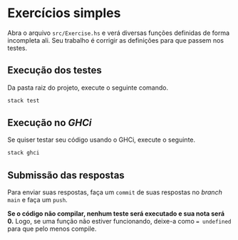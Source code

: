 # Exercícios simples

Abra o arquivo `src/Exercise.hs` e verá diversas funções definidas de forma incompleta ali.
Seu trabalho é corrigir as definições para que passem nos testes.
 
## Execução dos testes

Da pasta raiz do projeto, execute o seguinte comando.

```bash
stack test
```

## Execução no *GHCi*
Se quiser testar seu código usando o GHCi, execute o seguinte.

```bash
stack ghci
```

## Submissão das respostas
Para enviar suas respostas, faça um `commit` de suas respostas no *branch* `main` e faça um `push`.


**Se o código não compilar, nenhum teste será executado e sua nota será 0.**
Logo, se uma função não estiver funcionando, deixe-a como `= undefined` para que pelo menos compile.
